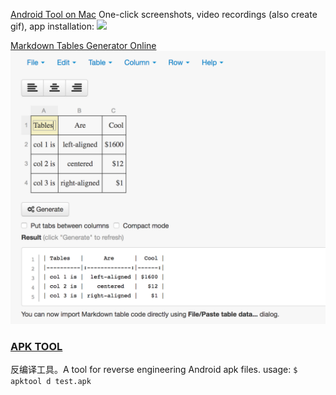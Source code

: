 
[Android Tool on Mac](https://github.com/mortenjust/androidtool-mac)
One-click screenshots, video recordings (also create gif), app installation:
<img src="https://raw.githubusercontent.com/mortenjust/androidtool-mac/master/Demos/phonerecording.gif" width=300>

[Markdown Tables Generator Online](http://www.tablesgenerator.com/markdown_tables)
![](markdown_tablesgenerator.png)


### [APK TOOL]((https://ibotpeaches.github.io/Apktool/))

反编译工具。A tool for reverse engineering Android apk files.
usage: `$ apktool d test.apk`